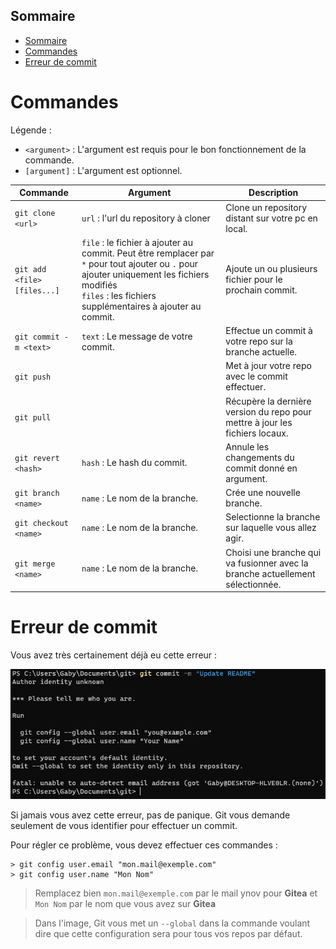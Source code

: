## Sommaire
- [Sommaire](#sommaire)
- [Commandes](#commandes)
- [Erreur de commit](#erreur-de-commit)

# Commandes
Légende :
- `<argument>` : L'argument est requis pour le bon fonctionnement de la commande.
- `[argument]` : L'argument est optionnel.

| Commande | Argument | Description |
| -------- | -------- | ----------- |
| `git clone <url>` | `url` : l'url du repository à cloner | Clone un repository distant sur votre pc en local. |
| `git add <file> [files...]` | `file` : le fichier à ajouter au commit. Peut être remplacer par `*` pour tout ajouter ou `.` pour ajouter uniquement les fichiers modifiés<br />`files` : les fichiers supplémentaires à ajouter au commit. | Ajoute un ou plusieurs fichier pour le prochain commit. |
| `git commit -m <text>` | `text` : Le message de votre commit. | Effectue un commit à votre repo sur la branche actuelle. |
| `git push` | | Met à jour votre repo avec le commit effectuer. |
| `git pull` | | Récupère la dernière version du repo pour mettre à jour les fichiers locaux. |
| `git revert <hash>` | `hash` : Le hash du commit. | Annule les changements du commit donné en argument.|
| `git branch <name>` | `name` : Le nom de la branche. | Crée une nouvelle branche. |
| `git checkout <name>` | `name` : Le nom de la branche. | Selectionne la branche sur laquelle vous allez agir. |
| `git merge <name>` | `name` : Le nom de la branche. | Choisi une branche qui va fusionner avec la branche actuellement sélectionnée. |

# Erreur de commit

Vous avez très certainement déjà eu cette erreur :

![](../images/config_error.png)

Si jamais vous avez cette erreur, pas de panique. Git vous demande seulement de vous identifier pour effectuer un commit.

Pour régler ce problème, vous devez effectuer ces commandes :
```shell
> git config user.email "mon.mail@exemple.com"
> git config user.name "Mon Nom"
```
> Remplacez bien `mon.mail@exemple.com` par le mail ynov pour **Gitea** et `Mon Nom` par le nom que vous avez sur **Gitea**

> Dans l'image, Git vous met un `--global` dans la commande voulant dire que cette configuration sera pour tous vos repos par défaut.